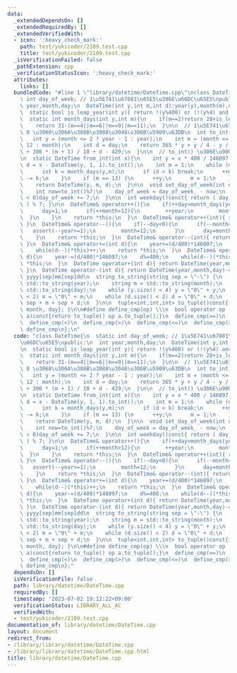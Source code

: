 ```yaml
---
data:
  _extendedDependsOn: []
  _extendedRequiredBy: []
  _extendedVerifiedWith:
  - icon: ':heavy_check_mark:'
    path: test/yukicoder/2109.test.cpp
    title: test/yukicoder/2109.test.cpp
  _isVerificationFailed: false
  _pathExtension: cpp
  _verificationStatusIcon: ':heavy_check_mark:'
  attributes:
    links: []
  bundledCode: "#line 1 \"library/datetime/DateTime.cpp\"\nclass DateTime{\n  static\
    \ int day_of_week; // 1\u5E741\u67081\u65E5\u306E\u66DC\u65E5\npublic:\n  int\
    \ year,month,day;\n  DateTime(int y,int m,int d):year(y),month(m),day(d){}\n\n\
    \  static bool is_leap_year(int y){ return !(y%400) or (!(y%4) and y%100); }\n\
    \  static int month_days(int y,int m){\n    if(m==2)return 28+is_leap_year(y);\n\
    \    return 31-(m==4||m==6||m==9||m==11);\n  }\n\n  // 1\u5E741\u67081\u65E5\u304C\
    \ 0 \u3068\u306A\u308B\u3088\u3046\u306B\u5909\u63DB\n  int to_int()const{\n \
    \   int y = (month <= 2 ? year - 1 : year);\n    int m = (month <= 2 ? month +\
    \ 12 : month);\n    int d = day;\n    return 365 * y + y / 4 - y / 100 + y / 400\
    \ + 306 * (m + 1) / 10 + d - 429;\n  }\n\n  // to_int() \u306E\u9006\u95A2\u6570\
    \n  static DateTime from_int(int x){\n    int y = x * 400 / 146097 + 1;\n    int\
    \ d = x - DateTime(y, 1, 1).to_int();\n    int m = 1;\n    while (d >= 28) {\n\
    \      int k = month_days(y,m);\n      if (d < k) break;\n      ++m;\n      d\
    \ -= k;\n    }\n    if (m == 13) {\n      ++y;\n      m = 1;\n    }\n    ++d;\n\
    \    return DateTime(y, m, d);\n  }\n\n  void set_day_of_week(int day_of_week_){\n\
    \    int now=to_int()%7;\n    day_of_week = day_of_week_ - now;\n    if(day_of_week\
    \ < 0)day_of_week += 7;\n  }\n\n  int weekday()const{ return ( day_of_week + to_int()\
    \ ) % 7; }\n\n  DateTime& operator++(){\n    if(++day>month_days(year,month)){\n\
    \      day=1;\n      if(++month>12){\n        ++year;\n        month=1;\n    \
    \  }\n    }\n    return *this;\n  }\n  DateTime& operator++(int){ return ++(*this);\
    \ }\n  DateTime& operator--(){\n    if(--day<0){\n      if(--month<0){\n     \
    \   assert(--year>=1);\n        month=12;\n      }\n      day=month_days(year,month);\n\
    \    }\n    return *this;\n  }\n  DateTime& operator--(int){ return --(*this);\
    \ }\n  DateTime& operator+=(int d){\n    year+=(d/400)*146097;\n    d%=400;\n\
    \    while(d--)(*this)++;\n    return *this;\n  }\n  DateTime& operator-=(int\
    \ d){\n    year-=(d/400)*146097;\n    d%=400;\n    while(d--)(*this)--;\n    return\
    \ *this;\n  }\n  DateTime operator+(int d){ return DateTime(year,month,day)+=d;\
    \ }\n  DateTime operator-(int d){ return DateTime(year,month,day)-=d; }\n\n  //\
    \ yyyy[sep]mm[sep]dd\n  string to_string(string sep = \"-\") {\n    string y =\
    \ std::to_string(year);\n    string m = std::to_string(month);\n    string d =\
    \ std::to_string(day);\n    while (y.size() < 4) y = \"0\" + y;\n    while (m.size()\
    \ < 2) m = \"0\" + m;\n    while (d.size() < 2) d = \"0\" + d;\n    return y +\
    \ sep + m + sep + d;\n  }\n\n  tuple<int,int,int> to_tuple()const{ return {year,\
    \ month, day}; }\n\n#define define_cmp(op) \\\n  bool operator op (const DateTime&\
    \ a)const{return to_tuple() op a.to_tuple();}\n  define_cmp(==)\n  define_cmp(!=)\n\
    \  define_cmp(<)\n  define_cmp(>)\n  define_cmp(<=)\n  define_cmp(>=)\n#undef\
    \ define_cmp\n};\n"
  code: "class DateTime{\n  static int day_of_week; // 1\u5E741\u67081\u65E5\u306E\
    \u66DC\u65E5\npublic:\n  int year,month,day;\n  DateTime(int y,int m,int d):year(y),month(m),day(d){}\n\
    \n  static bool is_leap_year(int y){ return !(y%400) or (!(y%4) and y%100); }\n\
    \  static int month_days(int y,int m){\n    if(m==2)return 28+is_leap_year(y);\n\
    \    return 31-(m==4||m==6||m==9||m==11);\n  }\n\n  // 1\u5E741\u67081\u65E5\u304C\
    \ 0 \u3068\u306A\u308B\u3088\u3046\u306B\u5909\u63DB\n  int to_int()const{\n \
    \   int y = (month <= 2 ? year - 1 : year);\n    int m = (month <= 2 ? month +\
    \ 12 : month);\n    int d = day;\n    return 365 * y + y / 4 - y / 100 + y / 400\
    \ + 306 * (m + 1) / 10 + d - 429;\n  }\n\n  // to_int() \u306E\u9006\u95A2\u6570\
    \n  static DateTime from_int(int x){\n    int y = x * 400 / 146097 + 1;\n    int\
    \ d = x - DateTime(y, 1, 1).to_int();\n    int m = 1;\n    while (d >= 28) {\n\
    \      int k = month_days(y,m);\n      if (d < k) break;\n      ++m;\n      d\
    \ -= k;\n    }\n    if (m == 13) {\n      ++y;\n      m = 1;\n    }\n    ++d;\n\
    \    return DateTime(y, m, d);\n  }\n\n  void set_day_of_week(int day_of_week_){\n\
    \    int now=to_int()%7;\n    day_of_week = day_of_week_ - now;\n    if(day_of_week\
    \ < 0)day_of_week += 7;\n  }\n\n  int weekday()const{ return ( day_of_week + to_int()\
    \ ) % 7; }\n\n  DateTime& operator++(){\n    if(++day>month_days(year,month)){\n\
    \      day=1;\n      if(++month>12){\n        ++year;\n        month=1;\n    \
    \  }\n    }\n    return *this;\n  }\n  DateTime& operator++(int){ return ++(*this);\
    \ }\n  DateTime& operator--(){\n    if(--day<0){\n      if(--month<0){\n     \
    \   assert(--year>=1);\n        month=12;\n      }\n      day=month_days(year,month);\n\
    \    }\n    return *this;\n  }\n  DateTime& operator--(int){ return --(*this);\
    \ }\n  DateTime& operator+=(int d){\n    year+=(d/400)*146097;\n    d%=400;\n\
    \    while(d--)(*this)++;\n    return *this;\n  }\n  DateTime& operator-=(int\
    \ d){\n    year-=(d/400)*146097;\n    d%=400;\n    while(d--)(*this)--;\n    return\
    \ *this;\n  }\n  DateTime operator+(int d){ return DateTime(year,month,day)+=d;\
    \ }\n  DateTime operator-(int d){ return DateTime(year,month,day)-=d; }\n\n  //\
    \ yyyy[sep]mm[sep]dd\n  string to_string(string sep = \"-\") {\n    string y =\
    \ std::to_string(year);\n    string m = std::to_string(month);\n    string d =\
    \ std::to_string(day);\n    while (y.size() < 4) y = \"0\" + y;\n    while (m.size()\
    \ < 2) m = \"0\" + m;\n    while (d.size() < 2) d = \"0\" + d;\n    return y +\
    \ sep + m + sep + d;\n  }\n\n  tuple<int,int,int> to_tuple()const{ return {year,\
    \ month, day}; }\n\n#define define_cmp(op) \\\n  bool operator op (const DateTime&\
    \ a)const{return to_tuple() op a.to_tuple();}\n  define_cmp(==)\n  define_cmp(!=)\n\
    \  define_cmp(<)\n  define_cmp(>)\n  define_cmp(<=)\n  define_cmp(>=)\n#undef\
    \ define_cmp\n};"
  dependsOn: []
  isVerificationFile: false
  path: library/datetime/DateTime.cpp
  requiredBy: []
  timestamp: '2023-07-02 19:12:22+09:00'
  verificationStatus: LIBRARY_ALL_AC
  verifiedWith:
  - test/yukicoder/2109.test.cpp
documentation_of: library/datetime/DateTime.cpp
layout: document
redirect_from:
- /library/library/datetime/DateTime.cpp
- /library/library/datetime/DateTime.cpp.html
title: library/datetime/DateTime.cpp
---
```


